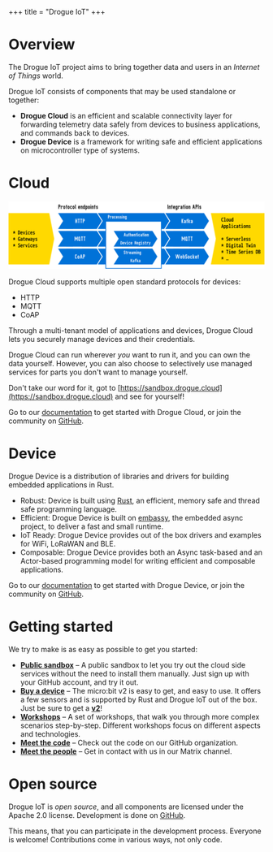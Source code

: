 +++
title = "Drogue IoT"
+++

# Overview

The Drogue IoT project aims to bring together data and users in an _Internet of Things_ world.

Drogue IoT consists of components that may be used standalone or together:

* **Drogue Cloud** is an efficient and scalable connectivity layer for forwarding telemetry data safely from devices to business applications, and commands back to devices. 
* **Drogue Device** is a framework for writing safe and efficient applications on microcontroller type of systems. 

# Cloud

![Drogue Cloud](overview.svg)

Drogue Cloud supports multiple open standard protocols for devices:

* HTTP
* MQTT
* CoAP

Through a multi-tenant model of applications and devices, Drogue Cloud lets you securely manage
devices and their credentials.

Drogue Cloud can run wherever *you* want to run it, and you can own the data yourself. However, you
can also choose to selectively use managed services for parts you don't want to manage yourself.

Don't take our word for it, got to [https://sandbox.drogue.cloud](https://sandbox.drogue.cloud) and
see for yourself!

Go to our [documentation](https://book.drogue.io/drogue-cloud/dev/index.html) to get started with Drogue Cloud, or join the community on [GitHub](https://github.com/drogue-iot/drogue-cloud).

# Device

Drogue Device is a distribution of libraries and drivers for building embedded applications in Rust.

* Robust: Device is built using [Rust](https://www.rust-lang.org), an efficient, memory safe and thread safe programming language.
* Efficient: Drogue Device is built on [embassy](https://github.com/embassy-rs/embassy), the embedded async project, to deliver a fast and small runtime.
* IoT Ready: Drogue Device provides out of the box drivers and examples for WiFi, LoRaWAN and BLE.
* Composable: Drogue Device provides both an Async task-based and an Actor-based programming model for writing efficient and composable applications.

Go to our [documentation](https://book.drogue.io/drogue-device/dev/index.html) to get started with Drogue Device, or join the community on [GitHub](https://github.com/drogue-iot/drogue-device).

# Getting started

We try to make is as easy as possible to get you started:

* **[Public sandbox](https://sandbox.drogue.cloud)** – A public sandbox to let you try out the cloud side services without the need to install them manually. Just sign up with your GitHub account, and try it out.
* **[Buy a device](https://microbit.org/buy/?version=microbitV2)** – The micro:bit v2 is easy to get, and easy to use. It offers a few sensors and is supported by Rust and Drogue IoT out of the box. Just be sure to get a <u>**v2**</u>!
* **[Workshops](https://book.drogue.io/drogue-workshops/index.html)** – A set of workshops, that walk you through more complex scenarios step-by-step. Different workshops focus on different aspects and technologies.
* **[Meet the code](https://github.com/drogue-iot)** – Check out the code on our GitHub organization.
* **[Meet the people](https://matrix.to/#/#drogue-iot:matrix.org)** – Get in contact with us in our Matrix channel.

# Open source

Drogue IoT is *open source*, and all components are licensed under the Apache 2.0 license.  Development is done on [GitHub](https://github.com/drogue-iot).

This means, that you can participate in the development process. Everyone is welcome! Contributions come in various
ways, not only code.

